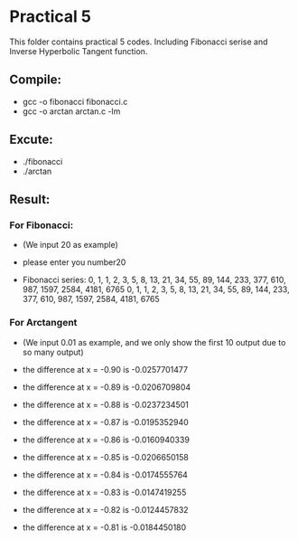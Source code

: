 # Practical 5

This folder contains practical 5 codes. Including Fibonacci serise and Inverse Hyperbolic Tangent function.

## Compile:

* gcc -o fibonacci fibonacci.c
* gcc -o arctan arctan.c -lm

## Excute:

* ./fibonacci
* ./arctan

## Result:

### For Fibonacci:

* (We input 20 as example)

* please enter you number20
* Fibonacci series: 0, 1, 1, 2, 3, 5, 8, 13, 21, 34, 55, 89, 144, 233, 377, 610, 987, 1597, 2584, 4181, 6765 0, 1, 1, 2, 3, 5, 8, 13, 21, 34, 55, 89, 144, 233, 377, 610, 987, 1597, 2584, 4181, 6765

### For Arctangent

* (We input 0.01 as example, and we only show the first 10 output due to so many output)

* the difference at x = -0.90 is -0.0257701477
* the difference at x = -0.89 is -0.0206709804
* the difference at x = -0.88 is -0.0237234501
* the difference at x = -0.87 is -0.0195352940
* the difference at x = -0.86 is -0.0160940339
* the difference at x = -0.85 is -0.0206650158
* the difference at x = -0.84 is -0.0174555764
* the difference at x = -0.83 is -0.0147419255
* the difference at x = -0.82 is -0.0124457832
* the difference at x = -0.81 is -0.0184450180


